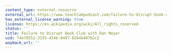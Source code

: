 ```yaml
---
content_type: external-resource
external_url: https://www.teachlabpodcast.com/failure-to-disrupt-book-club-with-dan-meyer/
has_external_license_warning: true
license: https://en.wikipedia.org/wiki/All_rights_reserved
status: ''
title: Failure to Disrupt Book Club with Dan Meyer
uid: 74e78552-3335-454b-8487-82646407b2c2
wayback_url: ''
---
```


